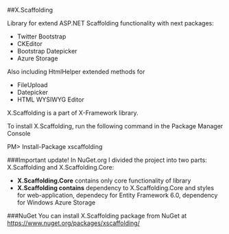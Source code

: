 ##X.Scaffolding

Library for extend ASP.NET Scaffolding functionality with next packages:
* Twitter Bootstrap
* CKEditor
* Bootstrap Datepicker
* Azure Storage

Also including HtmlHelper extended methods  for
* FileUpload
* Datepicker
* HTML WYSIWYG Editor
 

X.Scaffolding is a part of X-Framework library.

To install X.Scaffolding, run the following command in the Package Manager Console 

PM> Install-Package xscaffolding


###Important update!
In NuGet.org I divided the project into two parts: X.Scaffolding and X.Scaffolding.Core:<br />

* <b>X.Scaffolding.Core</b> contains only core functionality of library<br />
* <b>X.Scaffolding contains</b> dependency to X.Scaffolding.Core and styles for web-application, dependecy for Entity Framework 6.0, dependency for Windows Azure Storage


###NuGet
You can install X.Scaffolding package from NuGet at https://www.nuget.org/packages/xscaffolding/
 
